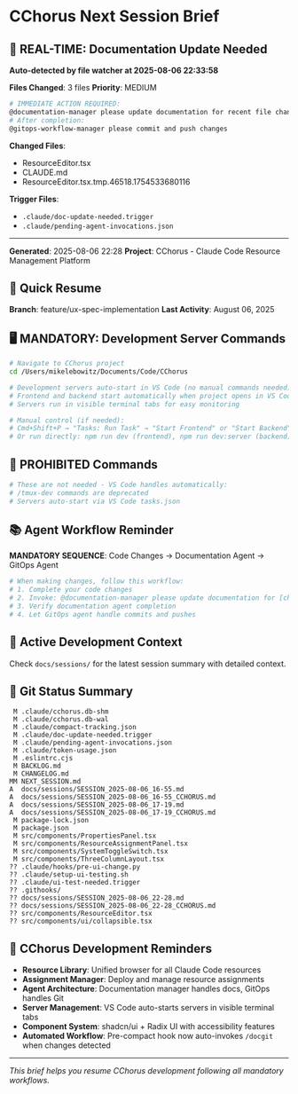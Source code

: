 # CChorus Next Session Brief

## 🔔 REAL-TIME: Documentation Update Needed

**Auto-detected by file watcher at 2025-08-06 22:33:58**

**Files Changed**: 3 files
**Priority**: MEDIUM

```bash
# IMMEDIATE ACTION REQUIRED:
@documentation-manager please update documentation for recent file changes
# After completion:
@gitops-workflow-manager please commit and push changes
```

**Changed Files**:
- ResourceEditor.tsx
- CLAUDE.md
- ResourceEditor.tsx.tmp.46518.1754533680116


**Trigger Files**: 
- `.claude/doc-update-needed.trigger`
- `.claude/pending-agent-invocations.json`

---



**Generated**: 2025-08-06 22:28
**Project**: CChorus - Claude Code Resource Management Platform

## 🚀 Quick Resume

**Branch**: feature/ux-spec-implementation
**Last Activity**: August 06, 2025

## 🖥️ MANDATORY: Development Server Commands

```bash
# Navigate to CChorus project
cd /Users/mikelebowitz/Documents/Code/CChorus

# Development servers auto-start in VS Code (no manual commands needed)
# Frontend and backend start automatically when project opens in VS Code
# Servers run in visible terminal tabs for easy monitoring

# Manual control (if needed):
# Cmd+Shift+P → "Tasks: Run Task" → "Start Frontend" or "Start Backend"
# Or run directly: npm run dev (frontend), npm run dev:server (backend)
```

## 🚫 PROHIBITED Commands

```bash
# These are not needed - VS Code handles automatically:
# /tmux-dev commands are deprecated
# Servers auto-start via VS Code tasks.json
```

## 📚 Agent Workflow Reminder

**MANDATORY SEQUENCE**: Code Changes → Documentation Agent → GitOps Agent

```bash
# When making changes, follow this workflow:
# 1. Complete your code changes
# 2. Invoke: @documentation-manager please update documentation for [changes]
# 3. Verify documentation agent completion
# 4. Let GitOps agent handle commits and pushes
```

## 🎯 Active Development Context

Check `docs/sessions/` for the latest session summary with detailed context.

## 📂 Git Status Summary

```
 M .claude/cchorus.db-shm
 M .claude/cchorus.db-wal
 M .claude/compact-tracking.json
 M .claude/doc-update-needed.trigger
 M .claude/pending-agent-invocations.json
 M .claude/token-usage.json
 M .eslintrc.cjs
 M BACKLOG.md
 M CHANGELOG.md
MM NEXT_SESSION.md
A  docs/sessions/SESSION_2025-08-06_16-55.md
A  docs/sessions/SESSION_2025-08-06_16-55_CCHORUS.md
A  docs/sessions/SESSION_2025-08-06_17-19.md
A  docs/sessions/SESSION_2025-08-06_17-19_CCHORUS.md
 M package-lock.json
 M package.json
 M src/components/PropertiesPanel.tsx
 M src/components/ResourceAssignmentPanel.tsx
 M src/components/SystemToggleSwitch.tsx
 M src/components/ThreeColumnLayout.tsx
?? .claude/hooks/pre-ui-change.py
?? .claude/setup-ui-testing.sh
?? .claude/ui-test-needed.trigger
?? .githooks/
?? docs/sessions/SESSION_2025-08-06_22-28.md
?? docs/sessions/SESSION_2025-08-06_22-28_CCHORUS.md
?? src/components/ResourceEditor.tsx
?? src/components/ui/collapsible.tsx

```

## 🔧 CChorus Development Reminders

- **Resource Library**: Unified browser for all Claude Code resources
- **Assignment Manager**: Deploy and manage resource assignments  
- **Agent Architecture**: Documentation manager handles docs, GitOps handles Git
- **Server Management**: VS Code auto-starts servers in visible terminal tabs
- **Component System**: shadcn/ui + Radix UI with accessibility features
- **Automated Workflow**: Pre-compact hook now auto-invokes `/docgit` when changes detected

---

*This brief helps you resume CChorus development following all mandatory workflows.*
